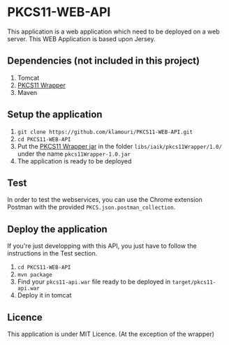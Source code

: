 # PKCS11-WEB-API
This application is a web application which need to be deployed on a web server. This WEB Application is based upon Jersey.

## Dependencies (not included in this project)
1. Tomcat
2. [PKCS11 Wrapper](https://jce.iaik.tugraz.at/sic/Products/Core_Crypto_Toolkits/PKCS_11_Wrapper)
3. Maven
 
## Setup the application
1. `git clone https://github.com/klamouri/PKCS11-WEB-API.git`
2. `cd PKCS11-WEB-API`
3. Put the [PKCS11 Wrapper jar](https://jce.iaik.tugraz.at/sic/Products/Core_Crypto_Toolkits/PKCS_11_Wrapper) in the folder `libs/iaik/pkcs11Wrapper/1.0/` under the name `pkcs11Wrapper-1.0.jar`
4. The application is ready to be deployed

## Test 
In order to test the webservices, you can use the Chrome extension Postman with the provided `PKCS.json.postman_collection`.

## Deploy the application
If you're just developping with this API, you just have to follow the instructions in the Test section.

1. `cd PKCS11-WEB-API`
2. `mvn package`
3. Find your `pkcs11-api.war` file ready to be deployed in `target/pkcs11-api.war`
4. Deploy it in tomcat



## Licence

This application is under MIT Licence. (At the exception of the wrapper)

